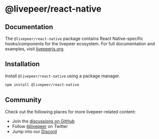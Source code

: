 # @livepeer/react-native

## Documentation

The `@livepeer/react-native` package contains React Native-specific hooks/components for the livepeer ecosystem. For full documentation and examples, visit [livepeerjs.org](https://livepeerjs.org).

## Installation

Install `@livepeer/react-native` using a package manager.

```bash
npm install @livepeer/react-native
```

## Community

Check out the following places for more livepeer-related content:

- Join the [discussions on GitHub](https://github.com/livepeer/livepeer.js/discussions)
- Follow [@livepeer](https://twitter.com/livepeer) on Twitter
- Jump into our [Discord](https://discord.gg/livepeer)
